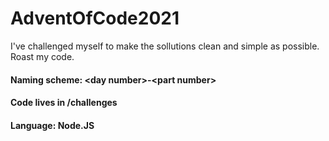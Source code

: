 # AdventOfCode2021
 I've challenged myself to make the sollutions clean and simple as possible. Roast my code.
<br>
#### Naming scheme: \<day number\>-\<part number\>
#### Code lives in /challenges
#### Language: Node.JS
